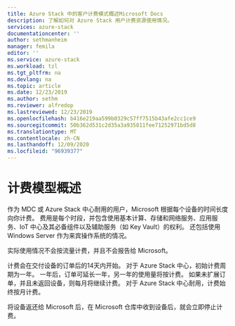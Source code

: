 ```yaml
---
title: Azure Stack 中的客户计费模式概述Microsoft Docs
description: 了解如何对 Azure Stack 用户计费资源使用情况。
services: azure-stack
documentationcenter: ''
author: sethmanheim
manager: femila
editor: ''
ms.service: azure-stack
ms.workload: tzl
ms.tgt_pltfrm: na
ms.devlang: na
ms.topic: article
ms.date: 12/23/2019
ms.author: sethm
ms.reviewer: alfredop
ms.lastreviewed: 12/23/2019
ms.openlocfilehash: b416e219aa599b0329c57ff7515b43afe2cc1ce9
ms.sourcegitcommit: 50b362d531c2d35a3a935811fee71252971bd5d8
ms.translationtype: MT
ms.contentlocale: zh-CN
ms.lasthandoff: 12/09/2020
ms.locfileid: "96939377"
---
```

# <a name="billing-model-overview"></a>计费模型概述

作为 MDC 或 Azure Stack 中心耐用的用户，Microsoft 根据每个设备的时间长度向你计费。 费用是每个时段，并包含使用基本计算、存储和网络服务、应用服务、IoT 中心及其必备组件以及辅助服务（如 Key Vault）的权利。 还包括使用 Windows Server 作为来宾操作系统的情况。

实际使用情况不会按流量计费，并且不会报告给 Microsoft。

计费会在交付设备的订单后的14天内开始。 对于 Azure Stack 中心，初始计费周期为一年。 一年后，订单可延长一年，另一年的使用量将按计费。 如果未扩展订单，并且未返回设备，则每月将继续计费。 对于 Azure Stack 中心耐用，计费始终按月计费。

将设备返还给 Microsoft 后，在 Microsoft 仓库中收到设备后，就会立即停止计费。


